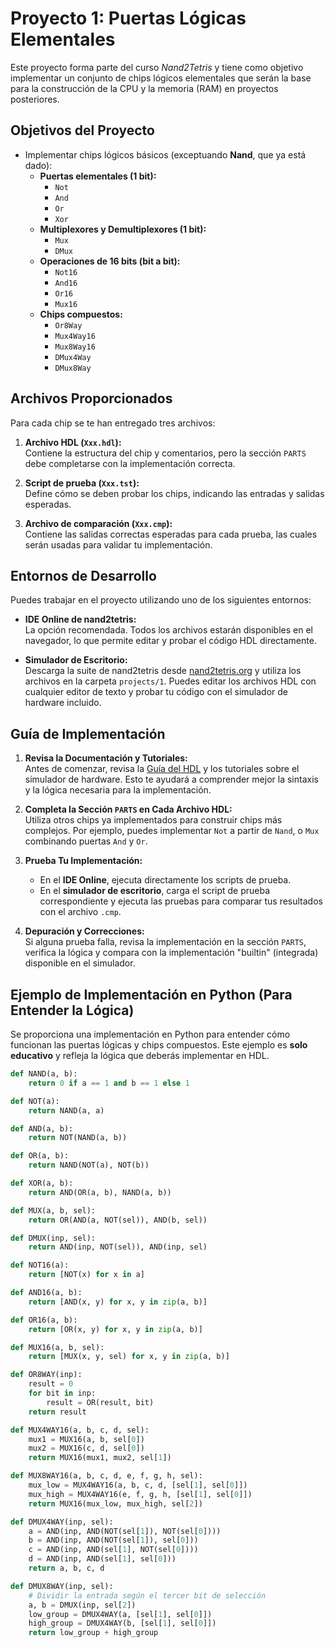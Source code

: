 # Proyecto 1: Puertas Lógicas Elementales

Este proyecto forma parte del curso *Nand2Tetris* y tiene como objetivo implementar un conjunto de chips lógicos elementales que serán la base para la construcción de la CPU y la memoria (RAM) en proyectos posteriores.

## Objetivos del Proyecto

- Implementar chips lógicos básicos (exceptuando **Nand**, que ya está dado):
  - **Puertas elementales (1 bit):**
    - `Not`
    - `And`
    - `Or`
    - `Xor`
  - **Multiplexores y Demultiplexores (1 bit):**
    - `Mux`
    - `DMux`
  - **Operaciones de 16 bits (bit a bit):**
    - `Not16`
    - `And16`
    - `Or16`
    - `Mux16`
  - **Chips compuestos:**
    - `Or8Way`
    - `Mux4Way16`
    - `Mux8Way16`
    - `DMux4Way`
    - `DMux8Way`

## Archivos Proporcionados 



Para cada chip se te han entregado tres archivos:

1. **Archivo HDL (`Xxx.hdl`):**  
   Contiene la estructura del chip y comentarios, pero la sección `PARTS` debe completarse con la implementación correcta.

2. **Script de prueba (`Xxx.tst`):**  
   Define cómo se deben probar los chips, indicando las entradas y salidas esperadas.

3. **Archivo de comparación (`Xxx.cmp`):**  
   Contiene las salidas correctas esperadas para cada prueba, las cuales serán usadas para validar tu implementación.

## Entornos de Desarrollo

Puedes trabajar en el proyecto utilizando uno de los siguientes entornos:

- **IDE Online de nand2tetris:**  
  La opción recomendada. Todos los archivos estarán disponibles en el navegador, lo que permite editar y probar el código HDL directamente.

- **Simulador de Escritorio:**  
  Descarga la suite de nand2tetris desde [nand2tetris.org](https://www.nand2tetris.org) y utiliza los archivos en la carpeta `projects/1`. Puedes editar los archivos HDL con cualquier editor de texto y probar tu código con el simulador de hardware incluido.

## Guía de Implementación

1. **Revisa la Documentación y Tutoriales:**  
   Antes de comenzar, revisa la [Guía del HDL](https://www.nand2tetris.org) y los tutoriales sobre el simulador de hardware. Esto te ayudará a comprender mejor la sintaxis y la lógica necesaria para la implementación.

2. **Completa la Sección `PARTS` en Cada Archivo HDL:**  
   Utiliza otros chips ya implementados para construir chips más complejos. Por ejemplo, puedes implementar `Not` a partir de `Nand`, o `Mux` combinando puertas `And` y `Or`.

3. **Prueba Tu Implementación:**  
   - En el **IDE Online**, ejecuta directamente los scripts de prueba.
   - En el **simulador de escritorio**, carga el script de prueba correspondiente y ejecuta las pruebas para comparar tus resultados con el archivo `.cmp`.

4. **Depuración y Correcciones:**  
   Si alguna prueba falla, revisa la implementación en la sección `PARTS`, verifica la lógica y compara con la implementación "builtin" (integrada) disponible en el simulador.

## Ejemplo de Implementación en Python (Para Entender la Lógica)

Se proporciona una implementación en Python para entender cómo funcionan las puertas lógicas y chips compuestos. Este ejemplo es **solo educativo** y refleja la lógica que deberás implementar en HDL.

```python
def NAND(a, b):
    return 0 if a == 1 and b == 1 else 1

def NOT(a):
    return NAND(a, a)

def AND(a, b):
    return NOT(NAND(a, b))

def OR(a, b):
    return NAND(NOT(a), NOT(b))

def XOR(a, b):
    return AND(OR(a, b), NAND(a, b))

def MUX(a, b, sel):
    return OR(AND(a, NOT(sel)), AND(b, sel))

def DMUX(inp, sel):
    return AND(inp, NOT(sel)), AND(inp, sel)

def NOT16(a):
    return [NOT(x) for x in a]

def AND16(a, b):
    return [AND(x, y) for x, y in zip(a, b)]

def OR16(a, b):
    return [OR(x, y) for x, y in zip(a, b)]

def MUX16(a, b, sel):
    return [MUX(x, y, sel) for x, y in zip(a, b)]

def OR8WAY(inp):
    result = 0
    for bit in inp:
        result = OR(result, bit)
    return result

def MUX4WAY16(a, b, c, d, sel):
    mux1 = MUX16(a, b, sel[0])
    mux2 = MUX16(c, d, sel[0])
    return MUX16(mux1, mux2, sel[1])

def MUX8WAY16(a, b, c, d, e, f, g, h, sel):
    mux_low = MUX4WAY16(a, b, c, d, [sel[1], sel[0]])
    mux_high = MUX4WAY16(e, f, g, h, [sel[1], sel[0]])
    return MUX16(mux_low, mux_high, sel[2])

def DMUX4WAY(inp, sel):
    a = AND(inp, AND(NOT(sel[1]), NOT(sel[0])))
    b = AND(inp, AND(NOT(sel[1]), sel[0]))
    c = AND(inp, AND(sel[1], NOT(sel[0])))
    d = AND(inp, AND(sel[1], sel[0]))
    return a, b, c, d

def DMUX8WAY(inp, sel):
    # Dividir la entrada según el tercer bit de selección
    a, b = DMUX(inp, sel[2])
    low_group = DMUX4WAY(a, [sel[1], sel[0]])
    high_group = DMUX4WAY(b, [sel[1], sel[0]])
    return low_group + high_group

